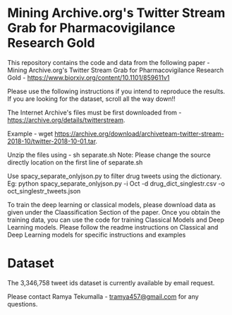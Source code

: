 # Mining Archive.org's Twitter Stream Grab for Pharmacovigilance Research Gold


This repository contains the code and data from the following paper -  Mining Archive.org's Twitter Stream Grab for Pharmacovigilance Research Gold - https://www.biorxiv.org/content/10.1101/859611v1

Please use the following instructions if you intend to reproduce the results. If you are looking for the dataset, scroll all the way down!!

The Internet Archive's files must be first downloaded from - https://archive.org/details/twitterstream.

Example - wget https://archive.org/download/archiveteam-twitter-stream-2018-10/twitter-2018-10-01.tar. 

Unzip the files using - sh separate.sh 
Note: Please change the source directly location on the first line of separate.sh

Use spacy_separate_onlyjson.py to filter drug tweets using the dictionary. 
Eg: python spacy_separate_onlyjson.py -i Oct -d drug_dict_singlestr.csv -o oct_singlestr_tweets.json

To train the deep learning or classical models, please download data as given under the Claassification Section of the paper.
Once you obtain the training data, you can use the code for training Classical Models and Deep Learning models. 
Please follow the readme instructions on Classical and Deep Learning models for specific instructions and examples


# Dataset
The 3,346,758 tweet ids dataset is currently available by email request. 

Please contact Ramya Tekumalla - tramya457@gmail.com for any questions.

